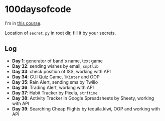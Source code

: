 # 100daysofcode

I'm in [this course](https://www.udemy.com/course/100-days-of-code/).

Location of `secret.py` in root dir, fill it by your secrets.

## Log

- **Day 1**: generator of band's name, text game
- **Day 32**: sending wishes by email, `smptlib`
- **Day 33**: check position of ISS, working with API
- **Day 34**: GUI Quiz Game, `TKinter` and OOP
- **Day 35**: Rain Alert, sending sms by Twilio
- **Day 36**: Trading Alert, working with API
- **Day 37**: Habit Tracker by Pixela, `strftime`
- **Day 38**: Activity Tracker in Google Spreadsheets by Sheety, working with API
- **Day 39**: Searching Cheap Flights by tequila.kiwi, OOP and working with API
